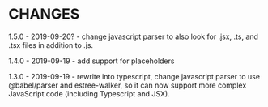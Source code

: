 # CHANGES

1.5.0 - 2019-09-20? - change javascript parser to also look for .jsx, .ts, and .tsx files in addition to .js.

1.4.0 - 2019-09-19 - add support for placeholders

1.3.0 - 2019-09-19 - rewrite into typescript, change javascript parser to use @babel/parser and estree-walker, so it can now support more complex JavaScript code (including Typescript and JSX).
